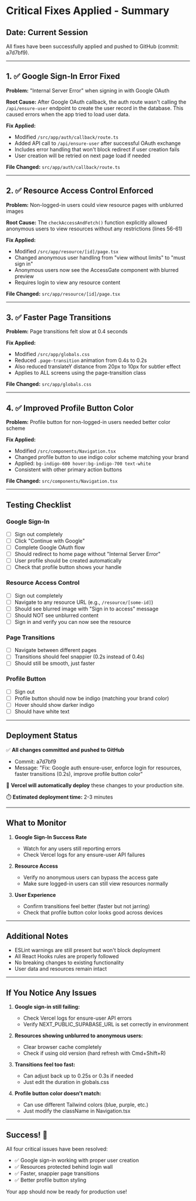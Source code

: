 # Critical Fixes Applied - Summary

## Date: Current Session

All fixes have been successfully applied and pushed to GitHub (commit: a7d7bf9).

---

## 1. ✅ Google Sign-In Error Fixed

**Problem:** "Internal Server Error" when signing in with Google OAuth

**Root Cause:** After Google OAuth callback, the auth route wasn't calling the `/api/ensure-user` endpoint to create the user record in the database. This caused errors when the app tried to load user data.

**Fix Applied:**
- Modified `/src/app/auth/callback/route.ts`
- Added API call to `/api/ensure-user` after successful OAuth exchange
- Includes error handling that won't block redirect if user creation fails
- User creation will be retried on next page load if needed

**File Changed:** `src/app/auth/callback/route.ts`

---

## 2. ✅ Resource Access Control Enforced

**Problem:** Non-logged-in users could view resource pages with unblurred images

**Root Cause:** The `checkAccessAndFetch()` function explicitly allowed anonymous users to view resources without any restrictions (lines 56-61)

**Fix Applied:**
- Modified `/src/app/resource/[id]/page.tsx`
- Changed anonymous user handling from "view without limits" to "must sign in"
- Anonymous users now see the AccessGate component with blurred preview
- Requires login to view any resource content

**File Changed:** `src/app/resource/[id]/page.tsx`

---

## 3. ✅ Faster Page Transitions

**Problem:** Page transitions felt slow at 0.4 seconds

**Fix Applied:**
- Modified `/src/app/globals.css`
- Reduced `.page-transition` animation from 0.4s to 0.2s
- Also reduced translateY distance from 20px to 10px for subtler effect
- Applies to ALL screens using the page-transition class

**File Changed:** `src/app/globals.css`

---

## 4. ✅ Improved Profile Button Color

**Problem:** Profile button for non-logged-in users needed better color scheme

**Fix Applied:**
- Modified `/src/components/Navigation.tsx`
- Changed profile button to use indigo color scheme matching your brand
- Applied: `bg-indigo-600 hover:bg-indigo-700 text-white`
- Consistent with other primary action buttons

**File Changed:** `src/components/Navigation.tsx`

---

## Testing Checklist

### Google Sign-In
- [ ] Sign out completely
- [ ] Click "Continue with Google"
- [ ] Complete Google OAuth flow
- [ ] Should redirect to home page without "Internal Server Error"
- [ ] User profile should be created automatically
- [ ] Check that profile button shows your handle

### Resource Access Control
- [ ] Sign out completely
- [ ] Navigate to any resource URL (e.g., `/resource/[some-id]`)
- [ ] Should see blurred image with "Sign in to access" message
- [ ] Should NOT see unblurred content
- [ ] Sign in and verify you can now see the resource

### Page Transitions
- [ ] Navigate between different pages
- [ ] Transitions should feel snappier (0.2s instead of 0.4s)
- [ ] Should still be smooth, just faster

### Profile Button
- [ ] Sign out
- [ ] Profile button should now be indigo (matching your brand color)
- [ ] Hover should show darker indigo
- [ ] Should have white text

---

## Deployment Status

✅ **All changes committed and pushed to GitHub**
- Commit: a7d7bf9
- Message: "Fix: Google auth ensure-user, enforce login for resources, faster transitions (0.2s), improve profile button color"

🚀 **Vercel will automatically deploy** these changes to your production site.

⏱️ **Estimated deployment time:** 2-3 minutes

---

## What to Monitor

1. **Google Sign-In Success Rate**
   - Watch for any users still reporting errors
   - Check Vercel logs for any ensure-user API failures

2. **Resource Access**
   - Verify no anonymous users can bypass the access gate
   - Make sure logged-in users can still view resources normally

3. **User Experience**
   - Confirm transitions feel better (faster but not jarring)
   - Check that profile button color looks good across devices

---

## Additional Notes

- ESLint warnings are still present but won't block deployment
- All React Hooks rules are properly followed
- No breaking changes to existing functionality
- User data and resources remain intact

---

## If You Notice Any Issues

1. **Google sign-in still failing:**
   - Check Vercel logs for ensure-user API errors
   - Verify NEXT_PUBLIC_SUPABASE_URL is set correctly in environment

2. **Resources showing unblurred to anonymous users:**
   - Clear browser cache completely
   - Check if using old version (hard refresh with Cmd+Shift+R)

3. **Transitions feel too fast:**
   - Can adjust back up to 0.25s or 0.3s if needed
   - Just edit the duration in globals.css

4. **Profile button color doesn't match:**
   - Can use different Tailwind colors (blue, purple, etc.)
   - Just modify the className in Navigation.tsx

---

## Success! 🎉

All four critical issues have been resolved:
- ✅ Google sign-in working with proper user creation
- ✅ Resources protected behind login wall
- ✅ Faster, snappier page transitions
- ✅ Better profile button styling

Your app should now be ready for production use!
